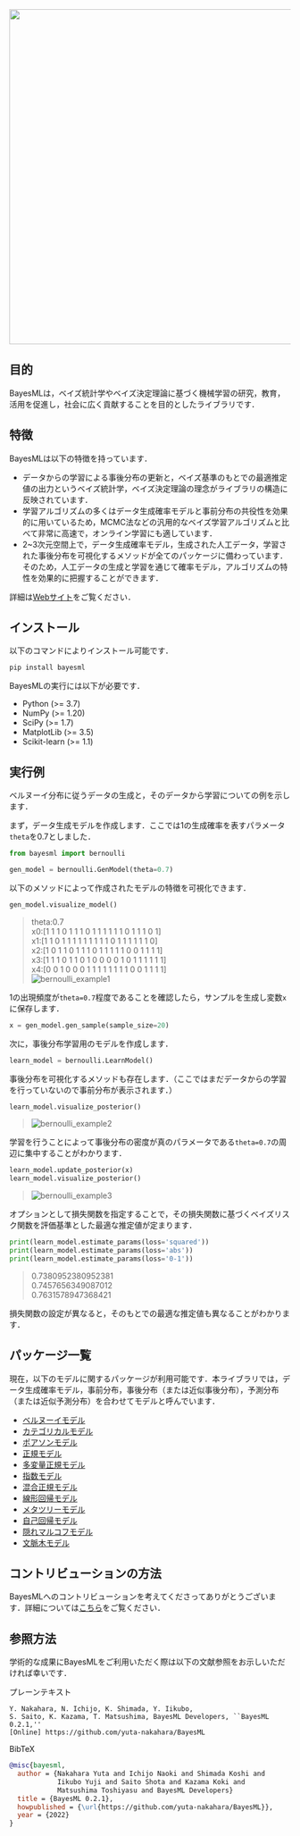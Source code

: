 <!--
Document Author
Yuta Nakahara <yuta.nakahara@aoni.waseda.jp>
-->
<img src="./doc/logos/BayesML_logo.png" width="600">

## 目的

BayesMLは，ベイズ統計学やベイズ決定理論に基づく機械学習の研究，教育，活用を促進し，社会に広く貢献することを目的としたライブラリです．

## 特徴

BayesMLは以下の特徴を持っています．

* データからの学習による事後分布の更新と，ベイズ基準のもとでの最適推定値の出力というベイズ統計学，ベイズ決定理論の理念がライブラリの構造に反映されています．
* 学習アルゴリズムの多くはデータ生成確率モデルと事前分布の共役性を効果的に用いているため，MCMC法などの汎用的なベイズ学習アルゴリズムと比べて非常に高速で，オンライン学習にも適しています．
* 2~3次元空間上で，データ生成確率モデル，生成された人工データ，学習された事後分布を可視化するメソッドが全てのパッケージに備わっています．そのため，人工データの生成と学習を通じて確率モデル，アルゴリズムの特性を効果的に把握することができます．

詳細は[Webサイト](https://yuta-nakahara.github.io/BayesML/ "BayesML's Documentation")をご覧ください．

## インストール

以下のコマンドによりインストール可能です．

``` bash
pip install bayesml
```

BayesMLの実行には以下が必要です．

* Python (>= 3.7)
* NumPy (>= 1.20)
* SciPy (>= 1.7)
* MatplotLib (>= 3.5)
* Scikit-learn (>= 1.1)

## 実行例

ベルヌーイ分布に従うデータの生成と，そのデータから学習についての例を示します．

まず，データ生成モデルを作成します．ここでは1の生成確率を表すパラメータ`theta`を0.7としました．

``` python
from bayesml import bernoulli

gen_model = bernoulli.GenModel(theta=0.7)
```

以下のメソッドによって作成されたモデルの特徴を可視化できます．

``` python
gen_model.visualize_model()
```

>theta:0.7  
>x0:[1 1 1 0 1 1 1 0 1 1 1 1 1 1 0 1 1 1 0 1]  
>x1:[1 1 0 1 1 1 1 1 1 1 1 1 0 1 1 1 1 1 1 0]  
>x2:[1 0 1 1 0 1 1 1 0 1 1 1 1 1 0 0 1 1 1 1]  
>x3:[1 1 1 0 1 1 0 1 0 0 0 0 1 0 1 1 1 1 1 1]  
>x4:[0 0 1 0 0 0 1 1 1 1 1 1 1 1 0 0 1 1 1 1]  
>![bernoulli_example1](./doc/images/README_ex_img1.png)

1の出現頻度が`theta=0.7`程度であることを確認したら，サンプルを生成し変数`x`に保存します．

``` python
x = gen_model.gen_sample(sample_size=20)
```

次に，事後分布学習用のモデルを作成します．

``` python
learn_model = bernoulli.LearnModel()
```

事後分布を可視化するメソッドも存在します．（ここではまだデータからの学習を行っていないので事前分布が表示されます．）

``` python
learn_model.visualize_posterior()
```

>![bernoulli_example2](./doc/images/README_ex_img2.png)

学習を行うことによって事後分布の密度が真のパラメータである`theta=0.7`の周辺に集中することがわかります．

``` python
learn_model.update_posterior(x)
learn_model.visualize_posterior()
```

>![bernoulli_example3](./doc/images/README_ex_img3.png)

オプションとして損失関数を指定することで，その損失関数に基づくベイズリスク関数を評価基準とした最適な推定値が定まります．

``` python
print(learn_model.estimate_params(loss='squared'))
print(learn_model.estimate_params(loss='abs'))
print(learn_model.estimate_params(loss='0-1'))
```

>0.7380952380952381  
>0.7457656349087012  
>0.7631578947368421  

損失関数の設定が異なると，そのもとでの最適な推定値も異なることがわかります．

## パッケージ一覧

現在，以下のモデルに関するパッケージが利用可能です．本ライブラリでは，データ生成確率モデル，事前分布，事後分布（または近似事後分布），予測分布（または近似予測分布）を合わせてモデルと呼んでいます．

* [ベルヌーイモデル](https://yuta-nakahara.github.io/BayesML/bayesml.bernoulli.html "Bayesml Bernoulli Model")
* [カテゴリカルモデル](https://yuta-nakahara.github.io/BayesML/bayesml.categorical.html "BayesML Categorical Model")
* [ポアソンモデル](https://yuta-nakahara.github.io/BayesML/bayesml.poisson.html "BayesML Poisson Model")
* [正規モデル](https://yuta-nakahara.github.io/BayesML/bayesml.normal.html "BayesML Normal Model")
* [多変量正規モデル](https://yuta-nakahara.github.io/BayesML/bayesml.multivariate_normal.html "BayesML Multivariate Normal Model")
* [指数モデル](https://yuta-nakahara.github.io/BayesML/bayesml.exponential.html "BayesML Exponential Model")
* [混合正規モデル](https://yuta-nakahara.github.io/BayesML/bayesml.gaussianmixture.html "BayesML Gaussian Mixture Model")
* [線形回帰モデル](https://yuta-nakahara.github.io/BayesML/bayesml.linearregression.html "BayesML Lenear Regression Model")
* [メタツリーモデル](https://yuta-nakahara.github.io/BayesML/bayesml.metatree.html "BayesML Meta-tree Model")
* [自己回帰モデル](https://yuta-nakahara.github.io/BayesML/bayesml.autoregressive.html "BayesML Autoregressive Model")
* [隠れマルコフモデル](https://yuta-nakahara.github.io/BayesML/bayesml.hiddenmarkovnormal.html "BayesML Hidden Markov Normal Model")
* [文脈木モデル](https://yuta-nakahara.github.io/BayesML/bayesml.contexttree.html "BayesML Context Tree Model")

## コントリビューションの方法

BayesMLへのコントリビューションを考えてくださってありがとうございます．詳細については[こちら](./CONTRIBUTING_jp.md)をご覧ください．

## 参照方法

学術的な成果にBayesMLをご利用いただく際は以下の文献参照をお示しいただければ幸いです．

プレーンテキスト

```
Y. Nakahara, N. Ichijo, K. Shimada, Y. Iikubo, 
S. Saito, K. Kazama, T. Matsushima, BayesML Developers, ``BayesML 0.2.1,'' 
[Online] https://github.com/yuta-nakahara/BayesML
```

BibTeX

``` bibtex
@misc{bayesml,
  author = {Nakahara Yuta and Ichijo Naoki and Shimada Koshi and
            Iikubo Yuji and Saito Shota and Kazama Koki and
            Matsushima Toshiyasu and BayesML Developers}
  title = {BayesML 0.2.1},
  howpublished = {\url{https://github.com/yuta-nakahara/BayesML}},
  year = {2022}
}
```
